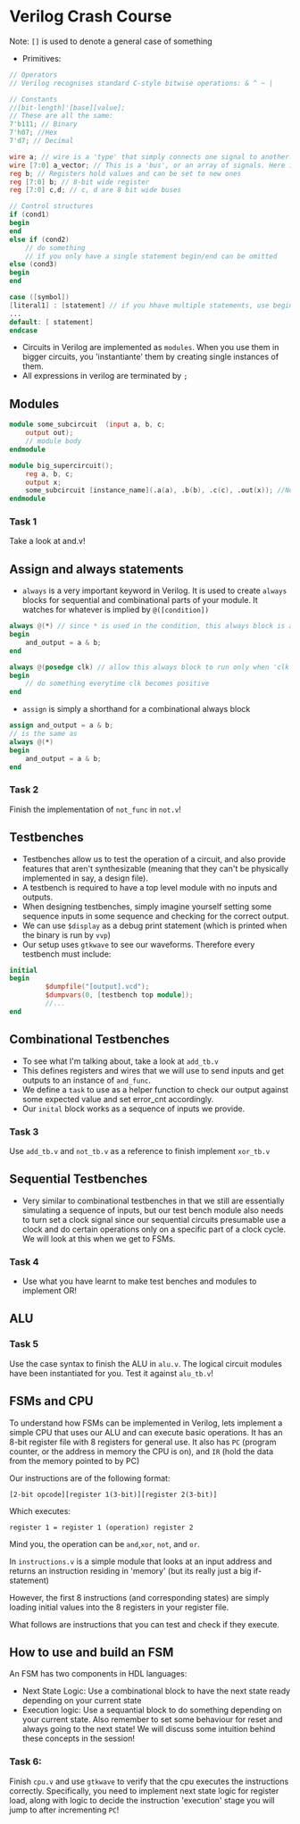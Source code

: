 # Verilog Crash Course
Note: `[]` is used to denote a general case of something

- Primitives:
```verilog
// Operators
// Verilog recognises standard C-style bitwise operations: & ^ ~ |

// Constants
//[bit-length]'[base][value];
// These are all the same:
7'b111; // Binary
7'h07; //Hex
7'd7; // Decimal

wire a; // wire is a 'type' that simply connects one signal to another. It doesn't hold values
wire [7:0] a_vector; // This is a 'bus', or an array of signals. Here it is 7 + 1 bits wide (Verilog uses 0 bit indexing)
reg b; // Registers hold values and can be set to new ones
reg [7:0] b; // 8-bit wide register
reg [7:0] c,d; // c, d are 8 bit wide buses

// Control structures
if (cond1)
begin
end
else if (cond2)
    // do something
    // if you only have a single statement begin/end can be omitted
else (cond3)
begin
end

case ([symbol])
[literal1] : [statement] // if you hhave multiple statements, use begin/end
...
default: [ statement]
endcase
```
- Circuits in Verilog are implemented as `modules`. When you use them in bigger
circuits, you 'instantiante' them by creating single instances of them.
- All expressions in verilog are terminated by `;`

## Modules
```verilog
module some_subcircuit  (input a, b, c;
    output out);
    // module body
endmodule

module big_supercircuit();
    reg a, b, c;
    output x;
    some_subcircuit [instance_name](.a(a), .b(b), .c(c), .out(x)); //Now an instance of some_subcircuit exists in big_supercircuit
endmodule
```
### Task 1
Take a look at and.v!
## Assign and always statements
- `always` is a very important keyword in Verilog. It is used to create `always` blocks for sequential and combinational parts of your module. It watches for whatever is implied by `@([condition])`
```verilog
always @(*) // since * is used in the condition, this always block is always true.
begin
    and_output = a & b;
end

always @(posedge clk) // allow this always block to run only when 'clk' goes from 0 to 1 (posedge)
begin
    // do something everytime clk becomes positive
end
```
- `assign` is simply a shorthand for a combinational always block
```verilog
assign and_output = a & b;
// is the same as
always @(*) 
begin
    and_output = a & b;
end
```

### Task 2
Finish the implementation of `not_func` in `not.v`!


## Testbenches
- Testbenches allow us to test the operation of a circuit, and also provide features that aren't synthesizable (meaning that they can't be physically implemented in say, a design file).
- A testbench is required to have a top level module with no inputs and outputs. 
- When designing testbenches, simply imagine yourself setting some sequence inputs in some sequence and checking for the correct output. 
- We can use `$display` as a debug print statement (which is printed when the binary is run by `vvp`)
- Our setup uses `gtkwave` to see our waveforms. Therefore every testbench must include:
```verilog
initial 
begin
         $dumpfile("[output].vcd");
         $dumpvars(0, [testbench top module]);
         //...
end
```

## Combinational Testbenches
- To see what I'm talking about, take a look at `add_tb.v`
- This defines registers and wires that we will use to send inputs and get outputs to an instance of `and_func`. 
- We define a `task` to use as a helper function to check our output against some expected value and set error_cnt accordingly.
- Our `inital` block works as a sequence of inputs we provide.

### Task 3
Use `add_tb.v` and `not_tb.v` as a reference to finish implement `xor_tb.v`

## Sequential Testbenches
- Very similar to combinational testbenches in that we still are essentially simulating a sequence of inputs, but our test bench module also needs to turn set a clock signal since our sequential circuits presumable use a clock and do certain operations only on a specific part of a clock cycle. We will look at this when we get to FSMs.


### Task 4
- Use what you have learnt to make test benches and modules to implement OR!
## ALU
### Task 5
Use the case syntax to finish the ALU in `alu.v`. The logical circuit modules have been instantiated for you. Test it against `alu_tb.v`!


## FSMs and CPU
To understand how FSMs can be implemented in Verilog, lets implement a simple
CPU that uses our ALU and can execute basic operations. It has an 8-bit register file with 8 registers for general use. It also has `PC` (program  counter, or the address in memory the CPU is on), and `IR` (hold the data from the memory pointed to by PC)

Our instructions are of the following format:
```
[2-bit opcode][register 1(3-bit)][register 2(3-bit)]
```
Which executes:
```
register 1 = register 1 (operation) register 2
```

Mind you, the operation can be `and`,`xor`, `not`, and `or`.

In `instructions.v` is a simple module that looks at an input address and returns an instruction residing in 'memory' (but its really just a big if-statement)

However, the first 8 instructions (and corresponding states) are simply loading initial values into the 8 registers in your register file.

What follows are instructions that you can test and check if they execute.


## How to use and build an FSM

An FSM has two components in HDL languages:
- Next State Logic: Use a combinational block to have the next state ready depending on your current state
- Execution logic: Use a sequantial block to do something depending on your current state. Also remember to set some behaviour for reset and always going to the next state!
We will discuss some intuition behind these concepts in the session!


### Task 6:
Finish `cpu.v` and use `gtkwave` to verify that the cpu executes the instructions correctly. Specifically, you need to implement next state logic for register load, along with logic to decide the instruction 'execution' stage you will jump to after incrementing `PC`!